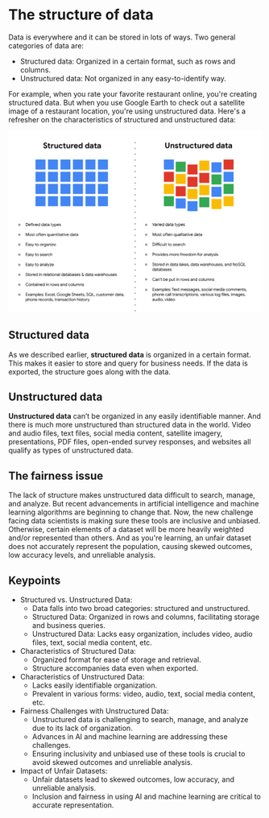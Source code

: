 # The structure of data

Data is everywhere and it can be stored in lots of ways. Two general categories of data are:

- Structured data: Organized in a certain format, such as rows and columns.
- Unstructured data: Not organized in any easy-to-identify way.

For example, when you rate your favorite restaurant online, you're creating structured data. But when you use Google Earth to check out a satellite image of a restaurant location, you're using unstructured data.
Here's a refresher on the characteristics of structured and unstructured data:

![x](./resources/img-10_Structured-vs-Unstructured-data.png)

## Structured data

As we described earlier, **structured data** is organized in a certain format. This makes it easier to store and query for business needs. If the data is exported, the structure goes along with the data.

## Unstructured data

**Unstructured data** can’t be organized in any easily identifiable manner. And there is much more unstructured than structured data in the world. Video and audio files, text files, social media content, satellite imagery, presentations, PDF files, open-ended survey responses, and websites all qualify as types of unstructured data.

## The fairness issue

The lack of structure makes unstructured data difficult to search, manage, and analyze. But recent advancements in artificial intelligence and machine learning algorithms are beginning to change that. Now, the new challenge facing data scientists is making sure these tools are inclusive and unbiased. Otherwise, certain elements of a dataset will be more heavily weighted and/or represented than others. And as you're learning, an unfair dataset does not accurately represent the population, causing skewed outcomes, low accuracy levels, and unreliable analysis.

## Keypoints

- Structured vs. Unstructured Data:
  - Data falls into two broad categories: structured and unstructured.
  - Structured Data: Organized in rows and columns, facilitating storage and business queries.
  - Unstructured Data: Lacks easy organization, includes video, audio files, text, social media content, etc.
- Characteristics of Structured Data:
  - Organized format for ease of storage and retrieval.
  - Structure accompanies data even when exported.
- Characteristics of Unstructured Data:
  - Lacks easily identifiable organization.
  - Prevalent in various forms: video, audio, text, social media content, etc.
- Fairness Challenges with Unstructured Data:
  - Unstructured data is challenging to search, manage, and analyze due to its lack of organization.
  - Advances in AI and machine learning are addressing these challenges.
  - Ensuring inclusivity and unbiased use of these tools is crucial to avoid skewed outcomes and unreliable analysis.
- Impact of Unfair Datasets:
  - Unfair datasets lead to skewed outcomes, low accuracy, and unreliable analysis.
  - Inclusion and fairness in using AI and machine learning are critical to accurate representation.
